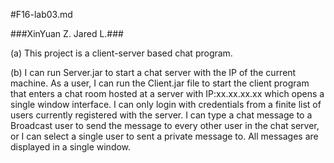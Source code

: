 #F16-lab03.md

###XinYuan Z. Jared L.###

(a) This project is a client-server based chat program.

(b) I can run Server.jar to start a chat server with the IP of the current machine. As a user, I can run the Client.jar file to start the client program that enters a chat room hosted at a server with IP:xx.xx.xx.xx which opens a single window interface. I can only login with credentials from a finite list of users currently registered with the server. I can type a chat message to a Broadcast user to send the message to every other user in the chat server, or I can select a single user to sent a private message to. All messages are displayed in a single window. 

